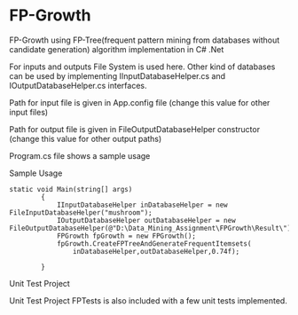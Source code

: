 FP-Growth
=======

FP-Growth using FP-Tree(frequent pattern mining from databases without candidate generation) algorithm implementation in C# .Net

For inputs and outputs File System is used here. Other kind of databases can be used by implementing IInputDatabaseHelper.cs and IOutputDatabaseHelper.cs interfaces.


Path for input file is given in App.config file (change this value for other input files)

Path for output file is given in FileOutputDatabaseHelper constructor (change this value for other output paths)

Program.cs file shows a sample usage

Sample Usage

```
static void Main(string[] args)
        {
            IInputDatabaseHelper inDatabaseHelper = new FileInputDatabaseHelper("mushroom");
            IOutputDatabaseHelper outDatabaseHelper = new FileOutputDatabaseHelper(@"D:\Data_Mining_Assignment\FPGrowth\Result\");
            FPGrowth fpGrowth = new FPGrowth();
            fpGrowth.CreateFPTreeAndGenerateFrequentItemsets(
                inDatabaseHelper,outDatabaseHelper,0.74f);
            
        }        

```
Unit Test Project

Unit Test Project FPTests is also included with a few unit tests implemented.


